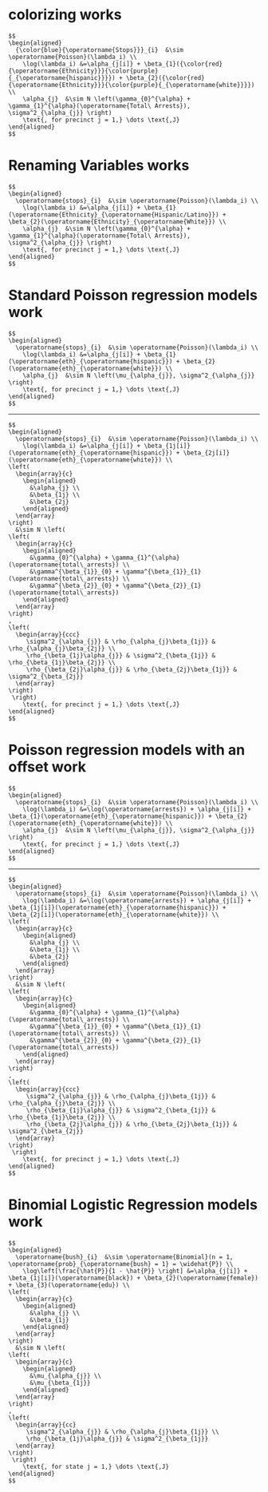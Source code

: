 # colorizing works

    $$
    \begin{aligned}
      {\color{blue}{\operatorname{Stops}}}_{i}  &\sim \operatorname{Poisson}(\lambda_i) \\
        \log(\lambda_i) &=\alpha_{j[i]} + \beta_{1}({\color{red}{\operatorname{Ethnicity}}}{\color{purple}{_{\operatorname{hispanic}}}}) + \beta_{2}({\color{red}{\operatorname{Ethnicity}}}{\color{purple}{_{\operatorname{white}}}}) \\
        \alpha_{j}  &\sim N \left(\gamma_{0}^{\alpha} + \gamma_{1}^{\alpha}(\operatorname{Total\ Arrests}), \sigma^2_{\alpha_{j}} \right)
        \text{, for precinct j = 1,} \dots \text{,J}
    \end{aligned}
    $$

# Renaming Variables works

    $$
    \begin{aligned}
      \operatorname{stops}_{i}  &\sim \operatorname{Poisson}(\lambda_i) \\
        \log(\lambda_i) &=\alpha_{j[i]} + \beta_{1}(\operatorname{Ethnicity}_{\operatorname{Hispanic/Latino}}) + \beta_{2}(\operatorname{Ethnicity}_{\operatorname{White}}) \\
        \alpha_{j}  &\sim N \left(\gamma_{0}^{\alpha} + \gamma_{1}^{\alpha}(\operatorname{Total\ Arrests}), \sigma^2_{\alpha_{j}} \right)
        \text{, for precinct j = 1,} \dots \text{,J}
    \end{aligned}
    $$

# Standard Poisson regression models work

    $$
    \begin{aligned}
      \operatorname{stops}_{i}  &\sim \operatorname{Poisson}(\lambda_i) \\
        \log(\lambda_i) &=\alpha_{j[i]} + \beta_{1}(\operatorname{eth}_{\operatorname{hispanic}}) + \beta_{2}(\operatorname{eth}_{\operatorname{white}}) \\
        \alpha_{j}  &\sim N \left(\mu_{\alpha_{j}}, \sigma^2_{\alpha_{j}} \right)
        \text{, for precinct j = 1,} \dots \text{,J}
    \end{aligned}
    $$

---

    $$
    \begin{aligned}
      \operatorname{stops}_{i}  &\sim \operatorname{Poisson}(\lambda_i) \\
        \log(\lambda_i) &=\alpha_{j[i]} + \beta_{1j[i]}(\operatorname{eth}_{\operatorname{hispanic}}) + \beta_{2j[i]}(\operatorname{eth}_{\operatorname{white}}) \\    
    \left(
      \begin{array}{c} 
        \begin{aligned}
          &\alpha_{j} \\
          &\beta_{1j} \\
          &\beta_{2j}
        \end{aligned}
      \end{array}
    \right)
      &\sim N \left(
    \left(
      \begin{array}{c} 
        \begin{aligned}
          &\gamma_{0}^{\alpha} + \gamma_{1}^{\alpha}(\operatorname{total\_arrests}) \\
          &\gamma^{\beta_{1}}_{0} + \gamma^{\beta_{1}}_{1}(\operatorname{total\_arrests}) \\
          &\gamma^{\beta_{2}}_{0} + \gamma^{\beta_{2}}_{1}(\operatorname{total\_arrests})
        \end{aligned}
      \end{array}
    \right)
    , 
    \left(
      \begin{array}{ccc}
         \sigma^2_{\alpha_{j}} & \rho_{\alpha_{j}\beta_{1j}} & \rho_{\alpha_{j}\beta_{2j}} \\ 
         \rho_{\beta_{1j}\alpha_{j}} & \sigma^2_{\beta_{1j}} & \rho_{\beta_{1j}\beta_{2j}} \\ 
         \rho_{\beta_{2j}\alpha_{j}} & \rho_{\beta_{2j}\beta_{1j}} & \sigma^2_{\beta_{2j}}
      \end{array}
    \right)
     \right)
        \text{, for precinct j = 1,} \dots \text{,J}
    \end{aligned}
    $$

# Poisson regression models with an offset work

    $$
    \begin{aligned}
      \operatorname{stops}_{i}  &\sim \operatorname{Poisson}(\lambda_i) \\
        \log(\lambda_i) &=\log(\operatorname{arrests}) + \alpha_{j[i]} + \beta_{1}(\operatorname{eth}_{\operatorname{hispanic}}) + \beta_{2}(\operatorname{eth}_{\operatorname{white}}) \\
        \alpha_{j}  &\sim N \left(\mu_{\alpha_{j}}, \sigma^2_{\alpha_{j}} \right)
        \text{, for precinct j = 1,} \dots \text{,J}
    \end{aligned}
    $$

---

    $$
    \begin{aligned}
      \operatorname{stops}_{i}  &\sim \operatorname{Poisson}(\lambda_i) \\
        \log(\lambda_i) &=\log(\operatorname{arrests}) + \alpha_{j[i]} + \beta_{1j[i]}(\operatorname{eth}_{\operatorname{hispanic}}) + \beta_{2j[i]}(\operatorname{eth}_{\operatorname{white}}) \\    
    \left(
      \begin{array}{c} 
        \begin{aligned}
          &\alpha_{j} \\
          &\beta_{1j} \\
          &\beta_{2j}
        \end{aligned}
      \end{array}
    \right)
      &\sim N \left(
    \left(
      \begin{array}{c} 
        \begin{aligned}
          &\gamma_{0}^{\alpha} + \gamma_{1}^{\alpha}(\operatorname{total\_arrests}) \\
          &\gamma^{\beta_{1}}_{0} + \gamma^{\beta_{1}}_{1}(\operatorname{total\_arrests}) \\
          &\gamma^{\beta_{2}}_{0} + \gamma^{\beta_{2}}_{1}(\operatorname{total\_arrests})
        \end{aligned}
      \end{array}
    \right)
    , 
    \left(
      \begin{array}{ccc}
         \sigma^2_{\alpha_{j}} & \rho_{\alpha_{j}\beta_{1j}} & \rho_{\alpha_{j}\beta_{2j}} \\ 
         \rho_{\beta_{1j}\alpha_{j}} & \sigma^2_{\beta_{1j}} & \rho_{\beta_{1j}\beta_{2j}} \\ 
         \rho_{\beta_{2j}\alpha_{j}} & \rho_{\beta_{2j}\beta_{1j}} & \sigma^2_{\beta_{2j}}
      \end{array}
    \right)
     \right)
        \text{, for precinct j = 1,} \dots \text{,J}
    \end{aligned}
    $$

# Binomial Logistic Regression models work

    $$
    \begin{aligned}
      \operatorname{bush}_{i}  &\sim \operatorname{Binomial}(n = 1, \operatorname{prob}_{\operatorname{bush} = 1} = \widehat{P}) \\
        \log\left[\frac{\hat{P}}{1 - \hat{P}} \right] &=\alpha_{j[i]} + \beta_{1j[i]}(\operatorname{black}) + \beta_{2}(\operatorname{female}) + \beta_{3}(\operatorname{edu}) \\    
    \left(
      \begin{array}{c} 
        \begin{aligned}
          &\alpha_{j} \\
          &\beta_{1j}
        \end{aligned}
      \end{array}
    \right)
      &\sim N \left(
    \left(
      \begin{array}{c} 
        \begin{aligned}
          &\mu_{\alpha_{j}} \\
          &\mu_{\beta_{1j}}
        \end{aligned}
      \end{array}
    \right)
    , 
    \left(
      \begin{array}{cc}
         \sigma^2_{\alpha_{j}} & \rho_{\alpha_{j}\beta_{1j}} \\ 
         \rho_{\beta_{1j}\alpha_{j}} & \sigma^2_{\beta_{1j}}
      \end{array}
    \right)
     \right)
        \text{, for state j = 1,} \dots \text{,J}
    \end{aligned}
    $$

